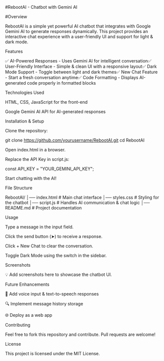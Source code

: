 #RebootAI - Chatbot with Gemini AI

#Overview

RebootAI is a simple yet powerful AI chatbot that integrates with Google Gemini AI to generate responses dynamically. This project provides an interactive chat experience with a user-friendly UI and support for light & dark mode.

Features

✅ AI-Powered Responses - Uses Gemini AI for intelligent conversation✅ User-Friendly Interface - Simple & clean UI with a responsive layout✅ Dark Mode Support - Toggle between light and dark themes✅ New Chat Feature - Start a fresh conversation anytime✅ Code Formatting - Displays AI-generated code properly in formatted blocks

Technologies Used

HTML, CSS, JavaScript for the front-end

Google Gemini AI API for AI-generated responses

Installation & Setup

Clone the repository:

git clone https://github.com/yourusername/RebootAI.git
cd RebootAI

Open index.html in a browser.

Replace the API Key in script.js:

const API_KEY = "YOUR_GEMINI_API_KEY";

Start chatting with the AI!

File Structure

RebootAI/
│── index.html      # Main chat interface
│── styles.css      # Styling for the chatbot
│── script.js       # Handles AI communication & chat logic
│── README.md       # Project documentation

Usage

Type a message in the input field.

Click the send button (➤) to receive a response.

Click + New Chat to clear the conversation.

Toggle Dark Mode using the switch in the sidebar.

Screenshots

💡 Add screenshots here to showcase the chatbot UI.

Future Enhancements

🌟 Add voice input & text-to-speech responses

🔍 Implement message history storage

🌐 Deploy as a web app

Contributing

Feel free to fork this repository and contribute. Pull requests are welcome!

License

This project is licensed under the MIT License.
